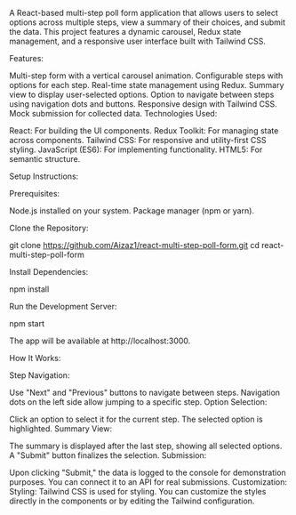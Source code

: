 A React-based multi-step poll form application that allows users to select options across multiple steps, view a summary of their choices, and submit the data. This project features a dynamic carousel, Redux state management, and a responsive user interface built with Tailwind CSS.

Features:

Multi-step form with a vertical carousel animation.
Configurable steps with options for each step.
Real-time state management using Redux.
Summary view to display user-selected options.
Option to navigate between steps using navigation dots and buttons.
Responsive design with Tailwind CSS.
Mock submission for collected data.
Technologies Used:

React: For building the UI components.
Redux Toolkit: For managing state across components.
Tailwind CSS: For responsive and utility-first CSS styling.
JavaScript (ES6): For implementing functionality.
HTML5: For semantic structure.


Setup Instructions:

Prerequisites:

Node.js installed on your system.
Package manager (npm or yarn).

Clone the Repository:

git clone https://github.com/Aizaz1/react-multi-step-poll-form.git
cd react-multi-step-poll-form

Install Dependencies:

npm install

Run the Development Server:

npm start

The app will be available at http://localhost:3000.

How It Works:

Step Navigation:

Use "Next" and "Previous" buttons to navigate between steps.
Navigation dots on the left side allow jumping to a specific step.
Option Selection:

Click an option to select it for the current step. The selected option is highlighted.
Summary View:

The summary is displayed after the last step, showing all selected options.
A "Submit" button finalizes the selection.
Submission:

Upon clicking "Submit," the data is logged to the console for demonstration purposes. You can connect it to an API for real submissions.
Customization: Styling: Tailwind CSS is used for styling. You can customize the styles directly in the components or by editing the Tailwind configuration.